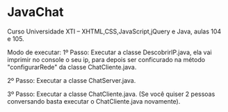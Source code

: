 JavaChat
========

Curso Universidade XTI – XHTML,CSS,JavaScript,jQuery e Java, aulas 104 e 105.

Modo de executar:
1º Passo:
Executar a classe DescobrirIP.java, ela vai imprimir no console o seu ip, para depois ser conficurado na método "configurarRede" da classe ChatCliente.java.

2º Passo:
Executar a classe ChatServer.java.

3º Passo:
Executar a classe ChatCliente.java.
(Se você quiser 2 pessoas conversando basta executar o ChatCliente.java novamente).